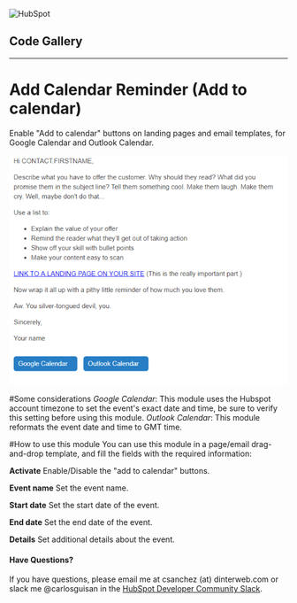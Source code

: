 ![HubSpot](https://cdn2.hubspot.net/hubfs/327485/HubSpot%20Wordmark%20-%20Full%20Color.png "HubSpot")
## Code Gallery

---

# Add Calendar Reminder (Add to calendar)
Enable "Add to calendar" buttons on landing pages and email templates, for Google Calendar and Outlook Calendar.

![Activar](screenshots/screenshot1.png?raw=true "Activar")

#Some considerations
*Google Calendar*: This module uses the Hubspot account timezone to set the event's exact date and time, be sure to verify this setting before using this module.
*Outlook Calendar*: This module reformats the event date and time to GMT time.

#How to use this module
You can use this module in a page/email drag-and-drop template, and fill the fields with the required information:

**Activate**
Enable/Disable the "add to calendar" buttons.

**Event name**
Set the event name.

**Start date**
Set the start date of the event.

**End date**
Set the end date of the event.

**Details**
Set additional details about the event.

#### Have Questions?
If you have questions, please email me at csanchez (at) dinterweb.com or slack me @carlosguisan in the [HubSpot Developer Community Slack](http://bit.ly/hubspot-dev-slack-signup-github "Join the HubSpot Developer Community Slack").